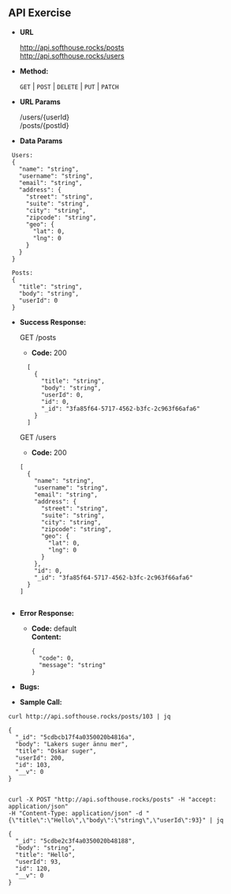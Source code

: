 **API Exercise**
----

* **URL**

  http://api.softhouse.rocks/posts  
  http://api.softhouse.rocks/users

* **Method:**

  `GET` | `POST` | `DELETE` | `PUT` | `PATCH`
  
*  **URL Params**

   /users/{userId}  
   /posts/{postId}

* **Data Params**

 ```
  Users:
  {  
    "name": "string",
    "username": "string",
    "email": "string",
    "address": {
      "street": "string",
      "suite": "string",
      "city": "string",
      "zipcode": "string",
      "geo": {
        "lat": 0,
        "lng": 0
      }
    }
  }
 ```
 ```
  Posts: 
  {
    "title": "string",
    "body": "string",
    "userId": 0
  }
 ```

* **Success Response:**

  GET /posts
  * **Code:** 200
  ```
    [
      {
        "title": "string",
        "body": "string",
        "userId": 0,
        "id": 0,
        "_id": "3fa85f64-5717-4562-b3fc-2c963f66afa6"
      }
    ]
  ```
  GET /users
  * **Code:** 200
  ```
  [
    {
      "name": "string",
      "username": "string",
      "email": "string",
      "address": {
        "street": "string",
        "suite": "string",
        "city": "string",
        "zipcode": "string",
        "geo": {
          "lat": 0,
          "lng": 0
        }
      },
      "id": 0,
      "_id": "3fa85f64-5717-4562-b3fc-2c963f66afa6"
    }
  ]
  
  
* **Error Response:**

  * **Code:** default  
    **Content:**
    ```
    {
      "code": 0,
      "message": "string"
    }
    
* **Bugs:**

* **Sample Call:**

```
curl http://api.softhouse.rocks/posts/103 | jq

{
  "_id": "5cdbcb17f4a0350020b4816a",
  "body": "Lakers suger ännu mer",
  "title": "Oskar suger",
  "userId": 200,
  "id": 103,
  "__v": 0
}
```
```

curl -X POST "http://api.softhouse.rocks/posts" -H "accept: application/json"
-H "Content-Type: application/json" -d "{\"title\":\"Hello\",\"body\":\"string\",\"userId\":93}" | jq

{
  "_id": "5cdbe2c3f4a0350020b48188",
  "body": "string",
  "title": "Hello",
  "userId": 93,
  "id": 120,
  "__v": 0
}
```
